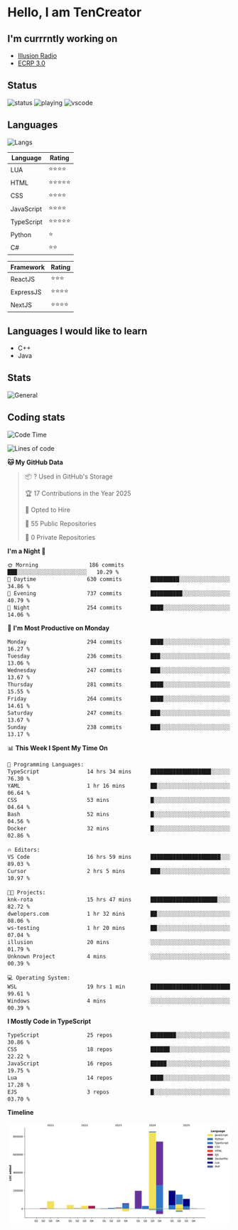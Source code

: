 # Hello, I am TenCreator

## I'm currrntly working on
- [Illusion Radio](https://illusionradio.co.uk/)
- [ECRP 3.0](http://github.com/Emerald-Coast-Roleplay/)

## Status
![status](https://api.statusbadges.me/badge/status/518334475038359555?simple=true&style=for-the-badge)
![playing](https://api.statusbadges.me/badge/playing/518334475038359555?style=for-the-badge)
![vscode](https://api.statusbadges.me/badge/vscode/518334475038359555?style=for-the-badge)

## Languages
![Langs](https://github-readme-stats.vercel.app/api/top-langs/?username=tencreator&layout=compact&theme=radical)


|Language|Rating|
|--------|------|
|LUA|⭐️⭐️⭐️⭐️|
|HTML|⭐️⭐️⭐️⭐️⭐️|
|CSS|⭐️⭐️⭐️⭐️|
|JavaScript|⭐️⭐️⭐️⭐️|
|TypeScript|⭐️⭐️⭐️⭐️⭐️|
|Python|⭐️|
|C#|⭐️⭐️ |

|Framework|Rating|
|--------|------|
|ReactJS|⭐️⭐️⭐|
|ExpressJS|⭐️⭐️⭐️⭐️|
|NextJS|⭐️⭐️⭐⭐️|

## Languages I would like to learn
- C++
- Java

## Stats
![General](https://github-readme-stats.vercel.app/api?username=tencreator&show_icons=true&theme=radical)

## Coding stats

<!--START_SECTION:waka-->
![Code Time](http://img.shields.io/badge/Code%20Time-380%20hrs%2032%20mins-blue)

![Lines of code](https://img.shields.io/badge/From%20Hello%20World%20I%27ve%20Written-1.9%20million%20lines%20of%20code-blue)

**🐱 My GitHub Data** 

> 📦 ? Used in GitHub's Storage 
 > 
> 🏆 17 Contributions in the Year 2025
 > 
> 💼 Opted to Hire
 > 
> 📜 55 Public Repositories 
 > 
> 🔑 0 Private Repositories 
 > 
**I'm a Night 🦉** 

```text
🌞 Morning                186 commits         ███░░░░░░░░░░░░░░░░░░░░░░   10.29 % 
🌆 Daytime                630 commits         █████████░░░░░░░░░░░░░░░░   34.86 % 
🌃 Evening                737 commits         ██████████░░░░░░░░░░░░░░░   40.79 % 
🌙 Night                  254 commits         ████░░░░░░░░░░░░░░░░░░░░░   14.06 % 
```
📅 **I'm Most Productive on Monday** 

```text
Monday                   294 commits         ████░░░░░░░░░░░░░░░░░░░░░   16.27 % 
Tuesday                  236 commits         ███░░░░░░░░░░░░░░░░░░░░░░   13.06 % 
Wednesday                247 commits         ███░░░░░░░░░░░░░░░░░░░░░░   13.67 % 
Thursday                 281 commits         ████░░░░░░░░░░░░░░░░░░░░░   15.55 % 
Friday                   264 commits         ████░░░░░░░░░░░░░░░░░░░░░   14.61 % 
Saturday                 247 commits         ███░░░░░░░░░░░░░░░░░░░░░░   13.67 % 
Sunday                   238 commits         ███░░░░░░░░░░░░░░░░░░░░░░   13.17 % 
```


📊 **This Week I Spent My Time On** 

```text
💬 Programming Languages: 
TypeScript               14 hrs 34 mins      ███████████████████░░░░░░   76.30 % 
YAML                     1 hr 16 mins        ██░░░░░░░░░░░░░░░░░░░░░░░   06.64 % 
CSS                      53 mins             █░░░░░░░░░░░░░░░░░░░░░░░░   04.64 % 
Bash                     52 mins             █░░░░░░░░░░░░░░░░░░░░░░░░   04.56 % 
Docker                   32 mins             █░░░░░░░░░░░░░░░░░░░░░░░░   02.86 % 

🔥 Editors: 
VS Code                  16 hrs 59 mins      ██████████████████████░░░   89.03 % 
Cursor                   2 hrs 5 mins        ███░░░░░░░░░░░░░░░░░░░░░░   10.97 % 

🐱‍💻 Projects: 
knk-rota                 15 hrs 47 mins      █████████████████████░░░░   82.72 % 
dwelopers.com            1 hr 32 mins        ██░░░░░░░░░░░░░░░░░░░░░░░   08.06 % 
ws-testing               1 hr 20 mins        ██░░░░░░░░░░░░░░░░░░░░░░░   07.04 % 
illusion                 20 mins             ░░░░░░░░░░░░░░░░░░░░░░░░░   01.79 % 
Unknown Project          4 mins              ░░░░░░░░░░░░░░░░░░░░░░░░░   00.39 % 

💻 Operating System: 
WSL                      19 hrs 1 min        █████████████████████████   99.61 % 
Windows                  4 mins              ░░░░░░░░░░░░░░░░░░░░░░░░░   00.39 % 
```

**I Mostly Code in TypeScript** 

```text
TypeScript               25 repos            ████████░░░░░░░░░░░░░░░░░   30.86 % 
CSS                      18 repos            ██████░░░░░░░░░░░░░░░░░░░   22.22 % 
JavaScript               16 repos            █████░░░░░░░░░░░░░░░░░░░░   19.75 % 
Lua                      14 repos            ████░░░░░░░░░░░░░░░░░░░░░   17.28 % 
EJS                      3 repos             █░░░░░░░░░░░░░░░░░░░░░░░░   03.70 % 
```



**Timeline**

![Lines of Code chart](https://raw.githubusercontent.com/tencreator/tencreator/main/assets/bar_graph.png)


<!--END_SECTION:waka-->
